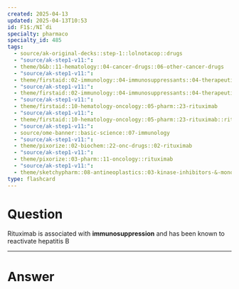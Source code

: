 ```yaml
---
created: 2025-04-13
updated: 2025-04-13T10:53
id: F1$:/NI`di
specialty: pharmaco
specialty_id: 485
tags:
  - source/ak-original-decks::step-1::lolnotacop::drugs
  - "source/ak-step1-v11:": 
  - theme/b&b::11-hematology::04-cancer-drugs::06-other-cancer-drugs
  - "source/ak-step1-v11:": 
  - theme/firstaid::02-immunology::04-immunosuppressants::04-therapeutic-antibodies
  - "source/ak-step1-v11:": 
  - theme/firstaid::02-immunology::04-immunosuppressants::04-therapeutic-antibodies::rituximab
  - "source/ak-step1-v11:": 
  - theme/firstaid::10-hematology-oncology::05-pharm::23-rituximab
  - "source/ak-step1-v11:": 
  - theme/firstaid::10-hematology-oncology::05-pharm::23-rituximab::rituximab
  - "source/ak-step1-v11:": 
  - source/ome-banner::basic-science::07-immunology
  - "source/ak-step1-v11:": 
  - theme/pixorize::02-biochem::22-onc-drugs::02-rituximab
  - "source/ak-step1-v11:": 
  - theme/pixorize::03-pharm::11-oncology::rituximab
  - "source/ak-step1-v11:": 
  - theme/sketchypharm::08-antineoplastics::03-kinase-inhibitors-&-monoclonal-antibodies::02-rituximab,-cetuximab,-bevacizumab,-alemtuzumab,-trastuzumab"
type: flashcard
---
```


# Question
Rituximab is associated with **immunosuppression** and has been known to reactivate hepatitis B

---

# Answer
